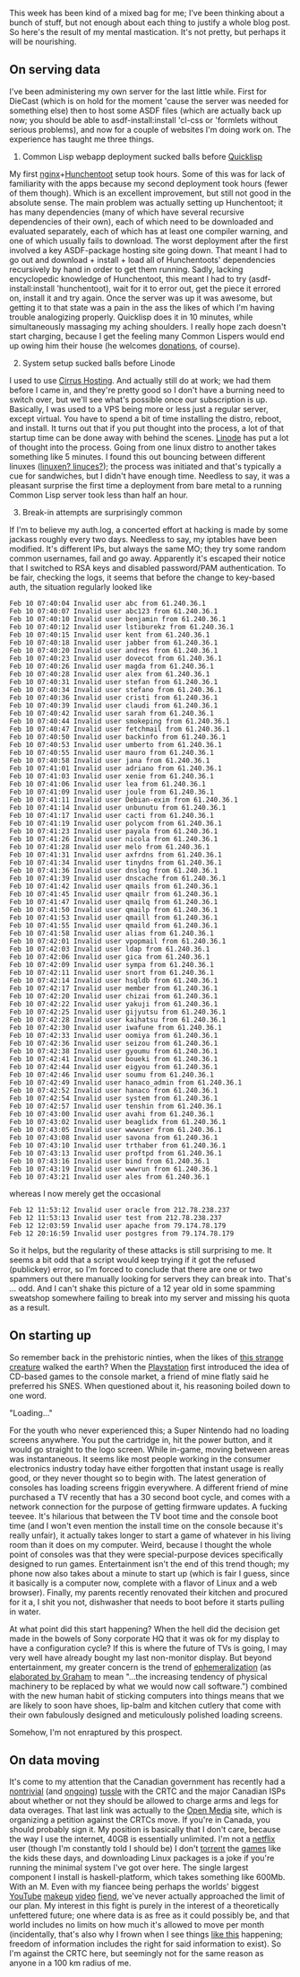 This week has been kind of a mixed bag for me; I've been thinking about a bunch of stuff, but not enough about each thing to justify a whole blog post. So here's the result of my mental mastication. It's not pretty, but perhaps it will be nourishing.

## <a name="on-serving-data"></a>On serving data

I've been administering my own server for the last little while. First for DieCast (which is on hold for the moment 'cause the server was needed for something else) then to host some ASDF files (which are actually back up now; you should be able to asdf-install:install 'cl-css or 'formlets without serious problems), and now for a couple of websites I'm doing work on. The experience has taught me three things.

1. Common Lisp webapp deployment sucked balls before [Quicklisp](http://www.quicklisp.org/beta/)

My first [nginx](http://nginx.org/en/)+[Hunchentoot](http://weitz.de/hunchentoot/) setup took hours. Some of this was for lack of familiarity with the apps because my second deployment took hours (fewer of them though). Which is an excellent improvement, but still not good in the absolute sense. The main problem was actually setting up Hunchentoot; it has many dependencies (many of which have several recursive dependencies of their own), each of which need to be downloaded and evaluated separately, each of which has at least one compiler warning, and one of which usually fails to download. The worst deployment after the first involved a key ASDF-package hosting site going down. That meant I had to go out and download + install + load all of Hunchentoots' dependencies recursively by hand in order to get them running. Sadly, lacking encyclopedic knowledge of Hunchentoot, this meant I had to try (asdf-install:install 'hunchentoot), wait for it to error out, get the piece it errored on, install it and try again. Once the server was up it was awesome, but getting it to that state was a pain in the ass the likes of which I'm having trouble analogizing properly. Quicklisp does it in 10 minutes, while simultaneously massaging my aching shoulders. I really hope zach doesn't start charging, because I get the feeling many Common Lispers would end up owing him their house (he welcomes [donations](http://www.quicklisp.org/donations.html), of course).

2. System setup sucked balls before Linode

I used to use [Cirrus Hosting](http://www.cirrushosting.com/toronto-web-hosting-canada.html). And actually still do at work; we had them before I came in, and they're pretty good so I don't have a burning need to switch over, but we'll see what's possible once our subscription is up. Basically, I was used to a VPS being more or less just a regular server, except virtual. You have to spend a bit of time installing the distro, reboot, and install. It turns out that if you put thought into the process, a lot of that startup time can be done away with behind the scenes. [Linode](http://www.linode.com/) has put a lot of thought into the process. Going from one linux distro to another takes something like 5 minutes. I found this out bouncing between different linuxes ([linuxen? linuces?](http://superuser.com/questions/130490/what-is-the-plural-of-linux)); the process was initiated and that's typically a cue for sandwiches, but I didn't have enough time. Needless to say, it was a pleasant surprise the first time a deployment from bare metal to a running Common Lisp server took less than half an hour.

3. Break-in attempts are surprisingly common

If I'm to believe my auth.log, a concerted effort at hacking is made by some jackass roughly every two days. Needless to say, my iptables have been modified. It's different IPs, but always the same MO; they try some random common usernames, fail and go away. Apparently it's escaped their notice that I switched to RSA keys and disabled password/PAM authentication. To be fair, checking the logs, it seems that before the change to key-based auth, the situation regularly looked like

```
Feb 10 07:40:04 Invalid user abc from 61.240.36.1
Feb 10 07:40:07 Invalid user abc123 from 61.240.36.1
Feb 10 07:40:10 Invalid user benjamin from 61.240.36.1
Feb 10 07:40:12 Invalid user lstiburekz from 61.240.36.1
Feb 10 07:40:15 Invalid user kent from 61.240.36.1
Feb 10 07:40:18 Invalid user jabber from 61.240.36.1
Feb 10 07:40:20 Invalid user andres from 61.240.36.1
Feb 10 07:40:23 Invalid user dovecot from 61.240.36.1
Feb 10 07:40:26 Invalid user magda from 61.240.36.1
Feb 10 07:40:28 Invalid user alex from 61.240.36.1
Feb 10 07:40:31 Invalid user stefan from 61.240.36.1
Feb 10 07:40:34 Invalid user stefano from 61.240.36.1
Feb 10 07:40:36 Invalid user cristi from 61.240.36.1
Feb 10 07:40:39 Invalid user claudi from 61.240.36.1
Feb 10 07:40:42 Invalid user sarah from 61.240.36.1
Feb 10 07:40:44 Invalid user smokeping from 61.240.36.1
Feb 10 07:40:47 Invalid user fetchmail from 61.240.36.1
Feb 10 07:40:50 Invalid user backinfo from 61.240.36.1
Feb 10 07:40:53 Invalid user umberto from 61.240.36.1
Feb 10 07:40:55 Invalid user mauro from 61.240.36.1
Feb 10 07:40:58 Invalid user jana from 61.240.36.1
Feb 10 07:41:01 Invalid user adriano from 61.240.36.1
Feb 10 07:41:03 Invalid user xenie from 61.240.36.1
Feb 10 07:41:06 Invalid user lea from 61.240.36.1
Feb 10 07:41:09 Invalid user joule from 61.240.36.1
Feb 10 07:41:11 Invalid user Debian-exim from 61.240.36.1
Feb 10 07:41:14 Invalid user unbunutu from 61.240.36.1
Feb 10 07:41:17 Invalid user cacti from 61.240.36.1
Feb 10 07:41:19 Invalid user polycom from 61.240.36.1
Feb 10 07:41:23 Invalid user payala from 61.240.36.1
Feb 10 07:41:26 Invalid user nicola from 61.240.36.1
Feb 10 07:41:28 Invalid user melo from 61.240.36.1
Feb 10 07:41:31 Invalid user axfrdns from 61.240.36.1
Feb 10 07:41:34 Invalid user tinydns from 61.240.36.1
Feb 10 07:41:36 Invalid user dnslog from 61.240.36.1
Feb 10 07:41:39 Invalid user dnscache from 61.240.36.1
Feb 10 07:41:42 Invalid user qmails from 61.240.36.1
Feb 10 07:41:45 Invalid user qmailr from 61.240.36.1
Feb 10 07:41:47 Invalid user qmailq from 61.240.36.1
Feb 10 07:41:50 Invalid user qmailp from 61.240.36.1
Feb 10 07:41:53 Invalid user qmaill from 61.240.36.1
Feb 10 07:41:55 Invalid user qmaild from 61.240.36.1
Feb 10 07:41:58 Invalid user alias from 61.240.36.1
Feb 10 07:42:01 Invalid user vpopmail from 61.240.36.1
Feb 10 07:42:03 Invalid user ldap from 61.240.36.1
Feb 10 07:42:06 Invalid user gica from 61.240.36.1
Feb 10 07:42:09 Invalid user sympa from 61.240.36.1
Feb 10 07:42:11 Invalid user snort from 61.240.36.1
Feb 10 07:42:14 Invalid user hsqldb from 61.240.36.1
Feb 10 07:42:17 Invalid user member from 61.240.36.1
Feb 10 07:42:20 Invalid user chizai from 61.240.36.1
Feb 10 07:42:22 Invalid user yakuji from 61.240.36.1
Feb 10 07:42:25 Invalid user gijyutsu from 61.240.36.1
Feb 10 07:42:28 Invalid user kaihatsu from 61.240.36.1
Feb 10 07:42:30 Invalid user iwafune from 61.240.36.1
Feb 10 07:42:33 Invalid user oomiya from 61.240.36.1
Feb 10 07:42:36 Invalid user seizou from 61.240.36.1
Feb 10 07:42:38 Invalid user gyoumu from 61.240.36.1
Feb 10 07:42:41 Invalid user boueki from 61.240.36.1
Feb 10 07:42:44 Invalid user eigyou from 61.240.36.1
Feb 10 07:42:46 Invalid user soumu from 61.240.36.1
Feb 10 07:42:49 Invalid user hanaco_admin from 61.240.36.1
Feb 10 07:42:52 Invalid user hanaco from 61.240.36.1
Feb 10 07:42:54 Invalid user system from 61.240.36.1
Feb 10 07:42:57 Invalid user tenshin from 61.240.36.1
Feb 10 07:43:00 Invalid user avahi from 61.240.36.1
Feb 10 07:43:02 Invalid user beaglidx from 61.240.36.1
Feb 10 07:43:05 Invalid user wwwuser from 61.240.36.1
Feb 10 07:43:08 Invalid user savona from 61.240.36.1
Feb 10 07:43:10 Invalid user trthaber from 61.240.36.1
Feb 10 07:43:13 Invalid user proftpd from 61.240.36.1
Feb 10 07:43:16 Invalid user bind from 61.240.36.1
Feb 10 07:43:19 Invalid user wwwrun from 61.240.36.1
Feb 10 07:43:21 Invalid user ales from 61.240.36.1
```

whereas I now merely get the occasional

```
Feb 12 11:53:12 Invalid user oracle from 212.78.238.237
Feb 12 11:53:13 Invalid user test from 212.78.238.237
Feb 12 12:03:59 Invalid user apache from 79.174.78.179
Feb 12 20:16:59 Invalid user postgres from 79.174.78.179
```

So it helps, but the regularity of these attacks is still surprising to me. It seems a bit odd that a script would keep trying if it got the refused (publickey) error, so I'm forced to conclude that there are one or two spammers out there manually looking for servers they can break into. That's ... odd. And I can't shake this picture of a 12 year old in some spamming sweatshop somewhere failing to break into my server and missing his quota as a result.

## <a name="on-starting-up"></a>On starting up

So remember back in the prehistoric ninties, when the likes of [this strange creature](http://en.wikipedia.org/wiki/Super_Nintendo_Entertainment_System) walked the earth? When the [Playstation](http://en.wikipedia.org/wiki/PlayStation_(console)) first introduced the idea of CD-based games to the console market, a friend of mine flatly said he preferred his SNES. When questioned about it, his reasoning boiled down to one word. 

"Loading..." 

For the youth who never experienced this; a Super Nintendo had no loading screens anywhere. You put the cartridge in, hit the power button, and it would go straight to the logo screen. While in-game, moving between areas was instantaneous. It seems like most people working in the consumer electronics industry today have either forgotten that instant usage is really good, or they never thought so to begin with. The latest generation of consoles has loading screens friggin everywhere. A different friend of mine purchased a TV recently that has a 30 second boot cycle, and comes with a network connection for the purpose of getting firmware updates. A fucking teevee. It's hilarious that between the TV boot time and the console boot time (and I won't even mention the install time on the console because it's really unfair), it actually takes longer to start a game of whatever in his living room than it does on my computer. Weird, because I thought the whole point of consoles was that they were special-purpose devices specifically designed to run games. Entertainment isn't the end of this trend though; my phone now also takes about a minute to start up (which is fair I guess, since it basically is a computer now, complete with a flavor of Linux and a web browser). Finally, my parents recently renovated their kitchen and procured for it a, I shit you not, dishwasher that needs to boot before it starts pulling in water.

At what point did this start happening? When the hell did the decision get made in the bowels of Sony corporate HQ that it was ok for my display to have a configuration cycle? If this is where the future of TVs is going, I may very well have already bought my last non-monitor display. But beyond entertainment, my greater concern is the trend of [ephemeralization](http://en.wikipedia.org/wiki/Ephemeralization) (as [elaborated by Graham](http://www.paulgraham.com/tablets.html) to mean "...the increasing tendency of physical machinery to be replaced by what we would now call software.") combined with the new human habit of sticking computers into things means that we are likely to soon have shoes, lip-balm and kitchen cutlery that come with their own fabulously designed and meticulously polished loading screens.

Somehow, I'm not enraptured by this prospect.

## <a name="on-data-moving"></a>On data moving

It's come to my attention that the Canadian government has recently had a [nontrivial](http://www.tmcnet.com/scripts/print-page.aspx?PagePrint=http://telecommunications.tmcnet.com/topics/telecommunications/articles/144739-canadians-brawl-over-internet-usage-caps.htm) (and [ongoing](http://communities.canada.com/vancouversun/blogs/innovation/archive/2011/02/14/shaw-seeks-customer-feedback-on-usage-based-internet-charges.aspx?CommentPosted=true#commentmessage)) [tussle](http://openmedia.ca/meter) with the CRTC and the major Canadian ISPs about whether or not they should be allowed to charge arms and legs for data overages. That last link was actually to the [Open Media](http://openmedia.ca/meter) site, which is organizing a petition against the CRTCs move. If you're in Canada, you should probably sign it. My position is basically that I don't care, because the way I use the internet, 40GB is essentially unlimited. I'm not a [netflix](http://ca.netflix.com/Default?autoRedirect=off&mqso=80027678) user (though I'm constantly told I should be) I don't [torrent](http://thepiratebay.org/) the [games](http://www.lmptfy.com/?q=games&t=400) like the kids these days, and downloading Linux packages is a joke if you're running the minimal system I've got over here. The single largest component I install is haskell-platform, which takes something like 600Mb. With an M. Even with my fiancee being perhaps the worlds' biggest [YouTube](http://www.youtube.com/) [makeup](http://www.youtube.com/user/juicytuesday) [video](http://www.youtube.com/user/MissChievous) [fiend](http://www.youtube.com/user/sayanythingbr00ke), we've never actually approached the limit of our plan. My interest in this fight is purely in the interest of a theoretically unfettered future; one where data is as free as it could possibly be, and that world includes no limits on how much it's allowed to move per month (incidentally, that's also why I frown when I see things [like this](http://www.reddit.com/r/programming/comments/fkt7t/nemerle_factor_alice_ml_and_other_programming/) happening; freedom of information includes the right for said information to exist). So I'm against the CRTC here, but seemingly not for the same reason as anyone in a 100 km radius of me.

